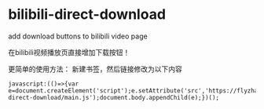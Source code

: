 # bilibili-direct-download
add download buttons to bilibili video page

在bilibili视频播放页直接增加下载按钮！

更简单的使用方法：
新建书签，然后链接修改为以下内容

    javascript:(()=>{var e=document.createElement('script');e.setAttribute('src','https://flyzhai.github.io/bilibili-direct-download/main.js');document.body.appendChild(e);})();
